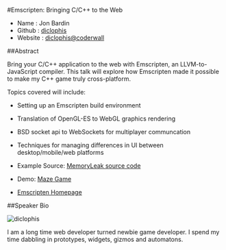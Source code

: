 #Emscripten: Bringing C/C++ to the Web

* Name      : Jon Bardin
* Github    : [diclophis](https://github.com/diclophis)
* Website   : [diclophis@coderwall](https://coderwall.com/diclophis)

##Abstract

Bring your C/C++ application to the web with Emscripten, an LLVM-to-JavaScript compiler.
This talk will explore how Emscripten made it possible to make  my C++ game truly cross-platform.

Topics covered will include:

* Setting up an Emscripten build environment
* Translation of OpenGL-ES to WebGL graphics rendering
* BSD socket api to WebSockets for multiplayer communcation
* Techniques for managing differences in UI between desktop/mobile/web platforms

* Example Source: [MemoryLeak source code](https://github.com/diclophis/MemoryLeak)
* Demo: [Maze Game](http://emscripten.risingcode.com/57489644d8ca28ee360980e30dd6f940/index.html)
* [Emscripten Homepage](http://emscripten.org)

##Speaker Bio

![diclophis](https://raw.github.com/cascadiajs/2013.cascadiajs.com/master/images/jonbardin.png)

I am a long time web developer turned newbie game developer.
I spend my time dabbling in prototypes, widgets, gizmos and automatons.
